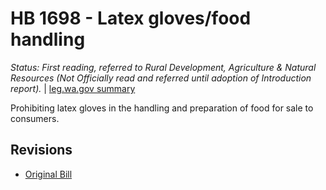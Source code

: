 # HB 1698 - Latex gloves/food handling
*Status: First reading, referred to Rural Development, Agriculture & Natural Resources (Not Officially read and referred until adoption of Introduction report).* | [leg.wa.gov summary](https://app.leg.wa.gov/billsummary?BillNumber=1698&Year=2021)

Prohibiting latex gloves in the handling and preparation of food for sale to consumers.

## Revisions
* [Original Bill](1/)